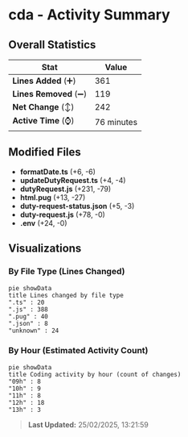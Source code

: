 # cda - Activity Summary 

## Overall Statistics

| Stat                   | Value                                                             |
| ---------------------- | ----------------------------------------------------------------- |
| **Lines Added** (➕)   | 361                                          |
| **Lines Removed** (➖) | 119                                        |
| **Net Change** (↕)    | 242                |
| **Active Time** (⌚)   | 76 minutes |


## Modified Files
- **formatDate.ts** (+6, -6)
- **updateDutyRequest.ts** (+4, -4)
- **dutyRequest.js** (+231, -79)
- **html.pug** (+13, -27)
- **duty-request-status.json** (+5, -3)
- **duty-request.js** (+78, -0)
- **.env** (+24, -0)

## Visualizations

### By File Type (Lines Changed)

```mermaid
pie showData
title Lines changed by file type
".ts" : 20
".js" : 388
".pug" : 40
".json" : 8
"unknown" : 24
```

### By Hour (Estimated Activity Count)

```mermaid
pie showData
title Coding activity by hour (count of changes)
"09h" : 8
"10h" : 9
"11h" : 8
"12h" : 18
"13h" : 3
```


> **Last Updated:** 25/02/2025, 13:21:59